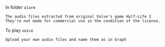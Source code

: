 In folder `alarm`
```
The audio files extracted from original Valve's game Half-Life 2
They're not made for commercial use in the condition of the license.
```

To play `voice`
```
Upload your own audio files and name them as in Graph
```
